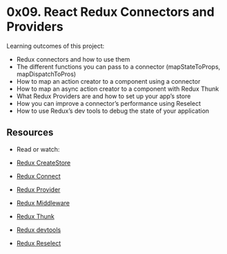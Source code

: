 # 0x09. React Redux Connectors and Providers

Learning outcomes of this project:

- Redux connectors and how to use them
- The different functions you can pass to a connector (mapStateToProps, mapDispatchToPros)
- How to map an action creator to a component using a connector
- How to map an async action creator to a component with Redux Thunk
- What Redux Providers are and how to set up your app’s store
- How you can improve a connector’s performance using Reselect
- How to use Redux’s dev tools to debug the state of your application

## Resources
- Read or watch:

- [Redux CreateStore](https://react-redux.js.org/api/connect)
- [Redux Connect](https://react-redux.js.org/api/connect)
- [Redux Provider](https://react-redux.js.org/api/provider)
- [Redux Middleware](https://redux.js.org/tutorials/fundamentals/part-4-store#middleware)
- [Redux Thunk](https://github.com/reduxjs/redux-thunk)
- [Redux devtools](https://chromewebstore.google.com/detail/lmhkpmbekcpmknklioeibfkpmmfibljd?hl=en)
- [Redux Reselect](https://github.com/reduxjs/reselect)
